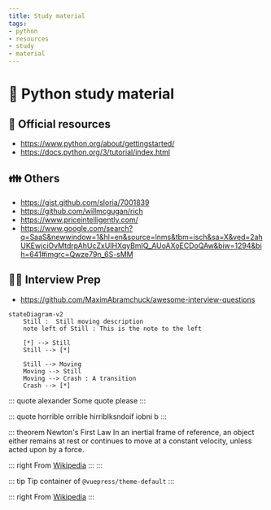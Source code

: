 ```yaml
---
title: Study material
tags:
- python
- resources
- study
- material
---
```


# :snake: Python study material

<TagLinks />


## :office: Official resources

* https://www.python.org/about/gettingstarted/
* https://docs.python.org/3/tutorial/index.html

## :family: Others

* https://gist.github.com/sloria/7001839
* https://github.com/willmcgugan/rich
* https://www.priceintelligently.com/
* https://www.google.com/search?q=SaaS&newwindow=1&hl=en&source=lnms&tbm=isch&sa=X&ved=2ahUKEwjciOvMtdrpAhUcZxUIHXqyBmIQ_AUoAXoECDoQAw&biw=1294&bih=641#imgrc=Qwze79n_6S-sMM

## :woman_office_worker: Interview Prep

* https://github.com/MaximAbramchuck/awesome-interview-questions


```mermaid
stateDiagram-v2
    Still :  Still moving description
    note left of Still : This is the note to the left

    [*] --> Still
    Still --> [*]

    Still --> Moving
    Moving --> Still
    Moving --> Crash : A transition
    Crash --> [*]
```

::: quote alexander
Some quote please
:::

::: quote
horrible orrible hirriblksndoif iobni b
:::


::: theorem Newton's First Law
In an inertial frame of reference, an object either remains at rest or continues to move at a constant velocity, unless acted upon by a force.

  ::: right
  From [Wikipedia](https://en.wikipedia.org/wiki/Newton%27s_laws_of_motion)
  :::
:::

::: tip
Tip container of `@vuepress/theme-default`
:::

::: right
From [Wikipedia](https://en.wikipedia.org/wiki/Newton%27s_laws_of_motion)
:::


<Footer />
